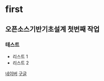 # first
## 오픈소스기반기초설계 첫번째 작업
### 테스트
- 리스트 1
- 리스트 2

[네이버](http://www.naver.com)
[구글](http://www.google.com)
